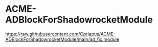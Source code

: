 # ACME-ADBlockForShadowrocketModule
https://raw.githubusercontent.com/Cpriapus/ACME-ADBlockForShadowrocketModule/main/ad_fix.module